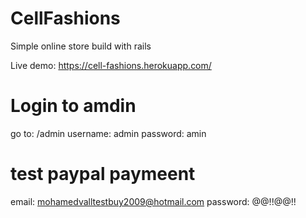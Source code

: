 # CellFashions

Simple online store build with rails

Live demo: https://cell-fashions.herokuapp.com/

# Login to amdin
go to: /admin
username: admin
password: amin

# test paypal paymeent

email: mohamedvalltestbuy2009@hotmail.com
password: @@!!@@!!